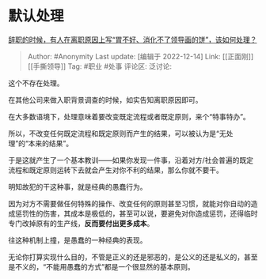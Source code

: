 # 默认处理
[辞职的时候，有人在离职原因上写“胃不好、消化不了领导画的饼”，该如何处理？](https://www.zhihu.com/question/412344436/answer/2800534394)

> Author: #Anonymity
> Last update: [编辑于 2022-12-14]
> Link: [[正面刚]] [[手撕领导]]
> Tag: #职业 #处事
> 评论区:
> 泛讨论:

这个不存在处理。

在其他公司来做入职背景调查的时候，如实告知离职原因即可。

在大多数语境下，处理意味着要改变既定流程或者既定原则，来个“特事特办”。

所以，不改变任何既定流程和既定原则而产生的结果，可以被认为是“无处理”的“本来的结果”。

于是这就产生了一个基本教训——如果你发现一件事，沿着对方/社会普遍的既定流程和既定原则运转下去就会产生对你不利的结果，那么你就不要干。

明知故犯的干这种事，就是经典的愚蠢行为。

因为对方不需要做任何特殊的操作、改变任何的原则甚至习惯，就能对你自动的造成惩罚性的伤害，其成本是极低的，甚至可以说，要避免对你造成惩罚，还得临时专门改掉原有的生产线，**反而要付出更多成本**。

往这种机制上撞，是愚蠢的一种经典的表现。

无论你打算实现什么目的，不管是正义的还是邪恶的，是公义的还是私义的，甚至是不义的，“不能用愚蠢的方式”都是一个很显然的基本原则。
